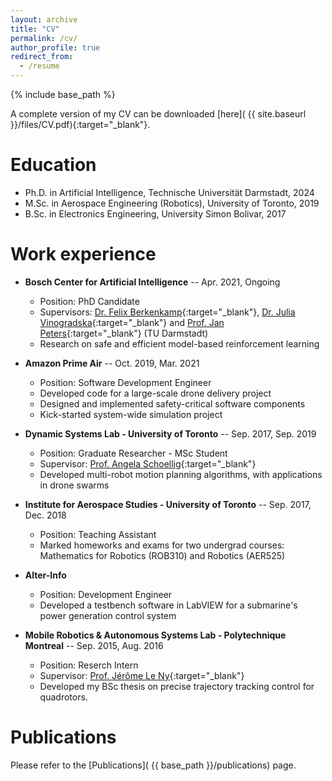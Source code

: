 ```yaml
---
layout: archive
title: "CV"
permalink: /cv/
author_profile: true
redirect_from:
  - /resume
---
```


{% include base_path %}

A complete version of my CV can be downloaded [here]( {{ site.baseurl
}}/files/CV.pdf){:target="_blank"}.

Education
======
* Ph.D. in Artificial Intelligence, Technische Universität Darmstadt, 2024
* M.Sc. in Aerospace Engineering (Robotics), University of Toronto, 2019
* B.Sc. in Electronics Engineering, University Simon Bolivar, 2017

Work experience
======
* **Bosch Center for Artificial Intelligence** -- Apr. 2021, Ongoing
  * Position: PhD Candidate
  * Supervisors: [Dr. Felix Berkenkamp](https://berkenkamp.me/){:target="_blank"}, [Dr. Julia Vinogradska](https://scholar.google.de/citations?user=leAQsAgAAAAJ&hl=de){:target="_blank"} and [Prof. Jan Peters](https://www.ias.informatik.tu-darmstadt.de/Team/JanPeters){:target="_blank"} (TU Darmstadt)
  * Research on safe and efficient model-based reinforcement learning

* **Amazon Prime Air** -- Oct. 2019, Mar. 2021
  * Position: Software Development Engineer
  * Developed code for a large-scale drone delivery project
  * Designed and implemented safety-critical software components
  * Kick-started system-wide simulation project

* **Dynamic Systems Lab - University of Toronto** -- Sep. 2017, Sep. 2019
  * Position: Graduate Researcher - MSc Student
  * Supervisor: [Prof. Angela Schoellig](https://www.dynsyslab.org/prof-angela-schoellig/){:target="_blank"}
  * Developed multi-robot motion planning algorithms, with applications in drone swarms

* **Institute for Aerospace Studies - University of Toronto** -- Sep. 2017, Dec. 2018
  * Position: Teaching Assistant
  * Marked homeworks and exams for two undergrad courses: Mathematics for Robotics (ROB310) and Robotics (AER525)

* **Alter-Info**
  * Position: Development Engineer
  * Developed a testbench software in LabVIEW for a submarine's power generation control system

* **Mobile Robotics & Autonomous Systems Lab - Polytechnique Montreal** -- Sep. 2015, Aug. 2016
  * Position: Reserch Intern
  * Supervisor: [Prof. Jérôme Le Ny](https://www.professeurs.polymtl.ca/jerome.le-ny/){:target="_blank"}
  * Developed my BSc thesis on precise trajectory tracking control for quadrotors.
  
<!-- Skills
======
* Skill 1
* Skill 2
  * Sub-skill 2.1
  * Sub-skill 2.2
  * Sub-skill 2.3
* Skill 3 -->

Publications
======
Please refer to the [Publications]( {{ base_path }}/publications) page.
